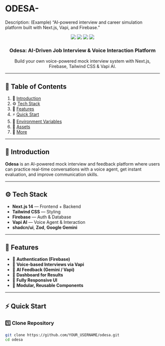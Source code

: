 # ODESA-
Description: (Example) “AI-powered interview and career simulation platform built with Next.js, Vapi, and Firebase.”
<div align="center">

  
  <div>
    <img src="https://img.shields.io/badge/-Next.JS-black?style=for-the-badge&logoColor=white&logo=nextdotjs&color=black" />
    <img src="https://img.shields.io/badge/-Tailwind_CSS-black?style=for-the-badge&logoColor=white&logo=tailwindcss&color=06B6D4" />
    <img src="https://img.shields.io/badge/-Firebase-black?style=for-the-badge&logoColor=white&logo=firebase&color=DD2C00" />
    <img src="https://img.shields.io/badge/-Vapi_AI-white?style=for-the-badge&color=5dfeca" />
  </div>

  <h3 align="center">Odesa: AI-Driven Job Interview & Voice Interaction Platform</h3>

  <div align="center">
    Build your own voice-powered mock interview system with Next.js, Firebase, Tailwind CSS & Vapi AI.
  </div>
</div>

---

## 📘 Table of Contents
1. 🤖 [Introduction](#introduction)
2. ⚙️ [Tech Stack](#tech-stack)
3. 🔋 [Features](#features)
4. ⚡ [Quick Start](#quick-start)
5. 📁 [Environment Variables](#environment-variables)
6. 🔗 [Assets](#assets)
7. 🚀 [More](#more)

---

## 🤖 Introduction
**Odesa** is an AI-powered mock interview and feedback platform where users can practice real-time conversations with a voice agent, get instant evaluation, and improve communication skills.

---

## ⚙️ Tech Stack
- **Next.js 14** — Frontend + Backend
- **Tailwind CSS** — Styling
- **Firebase** — Auth & Database
- **Vapi AI** — Voice Agent & Interaction
- **shadcn/ui**, **Zod**, **Google Gemini**

---

## 🔋 Features
- 🔐 **Authentication (Firebase)**
- 🎤 **Voice-based Interviews via Vapi**
- 🧠 **AI Feedback (Gemini / Vapi)**
- 🧩 **Dashboard for Results**
- 📱 **Fully Responsive UI**
- 🧰 **Modular, Reusable Components**

---

## ⚡ Quick Start

### 1️⃣ Clone Repository
```bash
git clone https://github.com/YOUR_USERNAME/odesa.git
cd odesa

